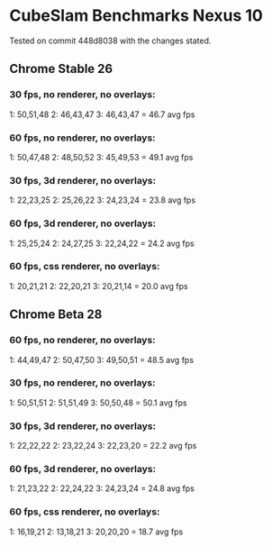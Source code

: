 # CubeSlam Benchmarks Nexus 10

Tested on commit 448d8038 with the changes stated.

## Chrome Stable 26

### 30 fps, no renderer, no overlays:
1: 50,51,48
2: 46,43,47
3: 46,43,47
= 46.7 avg fps

### 60 fps, no renderer, no overlays:
1: 50,47,48
2: 48,50,52
3: 45,49,53
= 49.1 avg fps

### 30 fps, 3d renderer, no overlays:
1: 22,23,25
2: 25,26,22
3: 24,23,24
= 23.8 avg fps

### 60 fps, 3d renderer, no overlays:
1: 25,25,24
2: 24,27,25
3: 22,24,22
= 24.2 avg fps

### 60 fps, css renderer, no overlays:
1: 20,21,21
2: 22,20,21
3: 20,21,14
= 20.0 avg fps

## Chrome Beta 28

### 60 fps, no renderer, no overlays:
1: 44,49,47
2: 50,47,50
3: 49,50,51
= 48.5 avg fps

### 30 fps, no renderer, no overlays:
1: 50,51,51
2: 51,51,49
3: 50,50,48
= 50.1 avg fps

### 30 fps, 3d renderer, no overlays:
1: 22,22,22
2: 23,22,24
3: 22,23,20
= 22.2 avg fps

### 60 fps, 3d renderer, no overlays:
1: 21,23,22
2: 22,24,22
3: 24,23,24
= 24.8 avg fps

### 60 fps, css renderer, no overlays:
1: 16,19,21
2: 13,18,21
3: 20,20,20
= 18.7 avg fps

